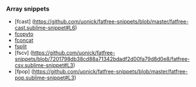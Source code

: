 ### Array snippets
* [fcast] (https://github.com/uonick/fatfree-snippets/blob/master/fatfree-cast.sublime-snippet#L6)
* [fcopyto](https://github.com/uonick/fatfree-snippets/blob/master/fatfree-copyto.sublime-snippet#L6)
* [fconcat](https://github.com/uonick/fatfree-snippets/blob/master/fatfree-concat.sublime-snippet#L6)
* [fsplit](https://github.com/uonick/fatfree-snippets/blob/e7e176274580bf08ff5326743151dd845267d7a6/fatfree-split.sublime-snippet#L3)
* [fscv] (https://github.com/uonick/fatfree-snippets/blob/7201798db38cd88a71342bdadf2d00fa79d8d0e8/fatfree-csv.sublime-snippet#L3)
* [fpop] (https://github.com/uonick/fatfree-snippets/blob/master/fatfree-pop.sublime-snippet#L3)